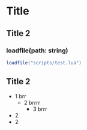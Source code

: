 # Title

## Title 2

### loadfile(path: string)

```lua
loadfile("scripts/test.lua")
```

## Title 2
- 1 brr
  - 2 brrrr
    - 3 brrr
- 2
- 2
